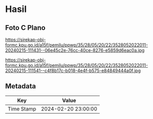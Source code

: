 # Hasil

## Foto C Plano

https://sirekap-obj-formc.kpu.go.id/a15f/pemilu/ppwp/35/28/05/20/22/3528052022011-20240215-111431--06e45c2e-76cc-40ce-8276-e5859d6eac0a.jpg

https://sirekap-obj-formc.kpu.go.id/a15f/pemilu/ppwp/35/28/05/20/22/3528052022011-20240215-111541--c4f8b17c-b018-4e4f-b575-e84849444a0f.jpg


## Metadata

| Key        | Value               |
| ---------- | ------------------- |
| Time Stamp | 2024-02-20 23:00:00 |



